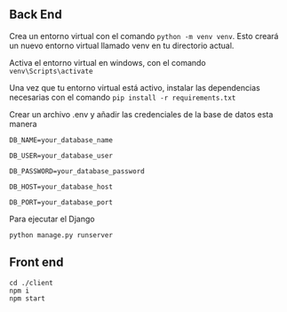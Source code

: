 ## Back End

Crea un entorno virtual con el comando ```python -m venv venv```. Esto creará un nuevo entorno virtual llamado venv en tu directorio actual.

Activa el entorno virtual en windows, con el comando ```venv\Scripts\activate```

Una vez que tu entorno virtual está activo, instalar las dependencias necesarias con el comando ```pip install -r requirements.txt```

Crear un archivo .env y añadir las credenciales de la base de datos esta manera 

```
DB_NAME=your_database_name

DB_USER=your_database_user

DB_PASSWORD=your_database_password

DB_HOST=your_database_host

DB_PORT=your_database_port
```

Para ejecutar el Django
```
python manage.py runserver
```
## Front end

```
cd ./client
npm i
npm start
```